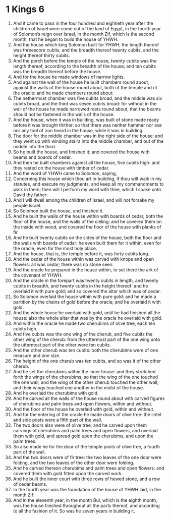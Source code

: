 ﻿# 1 Kings  6
1. And it came to pass in the four hundred and eightieth year after the children of Israel were come out of the land of Egypt, in the fourth year of Solomon’s reign over Israel, in the month Zif, which is the second month, that he began to build the house of YHWH. 
2. And the house which king Solomon built for YHWH, the length thereof was threescore cubits, and the breadth thereof twenty cubits, and the height thereof thirty cubits. 
3. And the porch before the temple of the house, twenty cubits was the length thereof, according to the breadth of the house; and ten cubits was the breadth thereof before the house. 
4. And for the house he made windows of narrow lights. 
5.  And against the wall of the house he built chambers round about, against the walls of the house round about, both of the temple and of the oracle: and he made chambers round about: 
6. The nethermost chamber was five cubits broad, and the middle was six cubits broad, and the third was seven cubits broad: for without in the wall of the house he made narrowed rests round about, that the beams should not be fastened in the walls of the house. 
7. And the house, when it was in building, was built of stone made ready before it was brought thither: so that there was neither hammer nor axe nor any tool of iron heard in the house, while it was in building. 
8. The door for the middle chamber was in the right side of the house: and they went up with winding stairs into the middle chamber, and out of the middle into the third. 
9. So he built the house, and finished it; and covered the house with beams and boards of cedar. 
10. And then he built chambers against all the house, five cubits high: and they rested on the house with timber of cedar. 
11.  And the word of YHWH came to Solomon, saying, 
12. Concerning this house which thou art in building, if thou wilt walk in my statutes, and execute my judgments, and keep all my commandments to walk in them; then will I perform my word with thee, which I spake unto David thy father: 
13. And I will dwell among the children of Israel, and will not forsake my people Israel. 
14. So Solomon built the house, and finished it. 
15. And he built the walls of the house within with boards of cedar, both the floor of the house, and the walls of the cieling: and he covered them on the inside with wood, and covered the floor of the house with planks of fir. 
16. And he built twenty cubits on the sides of the house, both the floor and the walls with boards of cedar: he even built them for it within, even for the oracle, even for the most holy place. 
17. And the house, that is, the temple before it, was forty cubits long. 
18. And the cedar of the house within was carved with knops and open flowers: all was cedar; there was no stone seen. 
19. And the oracle he prepared in the house within, to set there the ark of the covenant of YHWH. 
20. And the oracle in the forepart was twenty cubits in length, and twenty cubits in breadth, and twenty cubits in the height thereof: and he overlaid it with pure gold; and so covered the altar which was of cedar. 
21. So Solomon overlaid the house within with pure gold: and he made a partition by the chains of gold before the oracle; and he overlaid it with gold. 
22. And the whole house he overlaid with gold, until he had finished all the house: also the whole altar that was by the oracle he overlaid with gold. 
23.  And within the oracle he made two cherubims of olive tree, each ten cubits high. 
24. And five cubits was the one wing of the cherub, and five cubits the other wing of the cherub: from the uttermost part of the one wing unto the uttermost part of the other were ten cubits. 
25. And the other cherub was ten cubits: both the cherubims were of one measure and one size. 
26. The height of the one cherub was ten cubits, and so was it of the other cherub. 
27. And he set the cherubims within the inner house: and they stretched forth the wings of the cherubims, so that the wing of the one touched the one wall, and the wing of the other cherub touched the other wall; and their wings touched one another in the midst of the house. 
28. And he overlaid the cherubims with gold. 
29. And he carved all the walls of the house round about with carved figures of cherubims and palm trees and open flowers, within and without. 
30. And the floor of the house he overlaid with gold, within and without. 
31.  And for the entering of the oracle he made doors of olive tree: the lintel and side posts were a fifth part of the wall. 
32. The two doors also were of olive tree; and he carved upon them carvings of cherubims and palm trees and open flowers, and overlaid them with gold, and spread gold upon the cherubims, and upon the palm trees. 
33. So also made he for the door of the temple posts of olive tree, a fourth part of the wall. 
34. And the two doors were of fir tree: the two leaves of the one door were folding, and the two leaves of the other door were folding. 
35. And he carved thereon cherubims and palm trees and open flowers: and covered them with gold fitted upon the carved work. 
36.  And he built the inner court with three rows of hewed stone, and a row of cedar beams. 
37.  In the fourth year was the foundation of the house of YHWH laid, in the month Zif: 
38. And in the eleventh year, in the month Bul, which is the eighth month, was the house finished throughout all the parts thereof, and according to all the fashion of it. So was he seven years in building it. 

